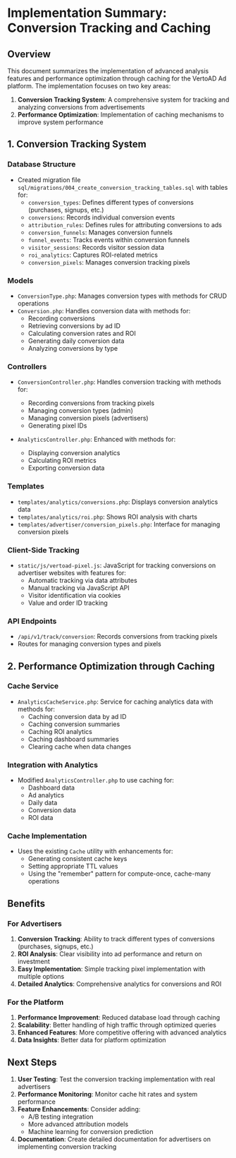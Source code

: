 # Implementation Summary: Conversion Tracking and Caching

## Overview

This document summarizes the implementation of advanced analysis features and performance optimization through caching for the VertoAD Ad platform. The implementation focuses on two key areas:

1. **Conversion Tracking System**: A comprehensive system for tracking and analyzing conversions from advertisements
2. **Performance Optimization**: Implementation of caching mechanisms to improve system performance

## 1. Conversion Tracking System

### Database Structure

- Created migration file `sql/migrations/004_create_conversion_tracking_tables.sql` with tables for:
  - `conversion_types`: Defines different types of conversions (purchases, signups, etc.)
  - `conversions`: Records individual conversion events
  - `attribution_rules`: Defines rules for attributing conversions to ads
  - `conversion_funnels`: Manages conversion funnels
  - `funnel_events`: Tracks events within conversion funnels
  - `visitor_sessions`: Records visitor session data
  - `roi_analytics`: Captures ROI-related metrics
  - `conversion_pixels`: Manages conversion tracking pixels

### Models

- `ConversionType.php`: Manages conversion types with methods for CRUD operations
- `Conversion.php`: Handles conversion data with methods for:
  - Recording conversions
  - Retrieving conversions by ad ID
  - Calculating conversion rates and ROI
  - Generating daily conversion data
  - Analyzing conversions by type

### Controllers

- `ConversionController.php`: Handles conversion tracking with methods for:
  - Recording conversions from tracking pixels
  - Managing conversion types (admin)
  - Managing conversion pixels (advertisers)
  - Generating pixel IDs

- `AnalyticsController.php`: Enhanced with methods for:
  - Displaying conversion analytics
  - Calculating ROI metrics
  - Exporting conversion data

### Templates

- `templates/analytics/conversions.php`: Displays conversion analytics data
- `templates/analytics/roi.php`: Shows ROI analysis with charts
- `templates/advertiser/conversion_pixels.php`: Interface for managing conversion pixels

### Client-Side Tracking

- `static/js/vertoad-pixel.js`: JavaScript for tracking conversions on advertiser websites with features for:
  - Automatic tracking via data attributes
  - Manual tracking via JavaScript API
  - Visitor identification via cookies
  - Value and order ID tracking

### API Endpoints

- `/api/v1/track/conversion`: Records conversions from tracking pixels
- Routes for managing conversion types and pixels

## 2. Performance Optimization through Caching

### Cache Service

- `AnalyticsCacheService.php`: Service for caching analytics data with methods for:
  - Caching conversion data by ad ID
  - Caching conversion summaries
  - Caching ROI analytics
  - Caching dashboard summaries
  - Clearing cache when data changes

### Integration with Analytics

- Modified `AnalyticsController.php` to use caching for:
  - Dashboard data
  - Ad analytics
  - Daily data
  - Conversion data
  - ROI data

### Cache Implementation

- Uses the existing `Cache` utility with enhancements for:
  - Generating consistent cache keys
  - Setting appropriate TTL values
  - Using the "remember" pattern for compute-once, cache-many operations

## Benefits

### For Advertisers

1. **Conversion Tracking**: Ability to track different types of conversions (purchases, signups, etc.)
2. **ROI Analysis**: Clear visibility into ad performance and return on investment
3. **Easy Implementation**: Simple tracking pixel implementation with multiple options
4. **Detailed Analytics**: Comprehensive analytics for conversions and ROI

### For the Platform

1. **Performance Improvement**: Reduced database load through caching
2. **Scalability**: Better handling of high traffic through optimized queries
3. **Enhanced Features**: More competitive offering with advanced analytics
4. **Data Insights**: Better data for platform optimization

## Next Steps

1. **User Testing**: Test the conversion tracking implementation with real advertisers
2. **Performance Monitoring**: Monitor cache hit rates and system performance
3. **Feature Enhancements**: Consider adding:
   - A/B testing integration
   - More advanced attribution models
   - Machine learning for conversion prediction
4. **Documentation**: Create detailed documentation for advertisers on implementing conversion tracking 